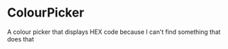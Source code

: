# ColourPicker
A colour picker that displays HEX code because I can't find something that does that
